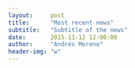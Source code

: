 ```yaml
---
layout:     post
title:      "Most recent news"
subtitle:   "Subtitle of the news"
date:       2015-11-12 12:00:00
author:     "Andrés Moreno"
header-img: "w"
---
```

